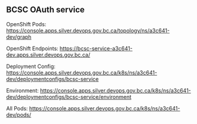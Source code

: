 ## BCSC OAuth service

OpenShift Pods:
https://console.apps.silver.devops.gov.bc.ca/topology/ns/a3c641-dev/graph

OpenShift Endpoints:
https://bcsc-service-a3c641-dev.apps.silver.devops.gov.bc.ca/

Deployment Config:
https://console.apps.silver.devops.gov.bc.ca/k8s/ns/a3c641-dev/deploymentconfigs/bcsc-service

Environment:
https://console.apps.silver.devops.gov.bc.ca/k8s/ns/a3c641-dev/deploymentconfigs/bcsc-service/environment

All Pods:
https://console.apps.silver.devops.gov.bc.ca/k8s/ns/a3c641-dev/pods/